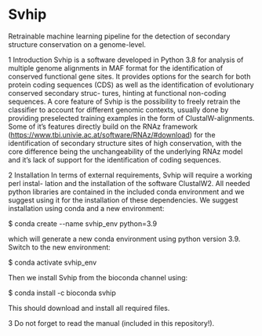 # Svhip
Retrainable machine learning pipeline for the detection of secondary structure conservation on a genome-level.

1 Introduction
Svhip is a software developed in Python 3.8 for analysis of multiple genome
alignments in MAF format for the identification of conserved functional gene
sites. It provides options for the search for both protein coding sequences
(CDS) as well as the identification of evolutionary conserved secondary struc-
tures, hinting at functional non-coding sequences. A core feature of Svhip is
the possibility to freely retrain the classifier to account for different genomic
contexts, usually done by providing preselected training examples in the form
of ClustalW-alignments. Some of it’s features directly build on the RNAz
framework (https://www.tbi.univie.ac.at/software/RNAz/#download) for the
identification of secondary structure sites of high conservation, with the core
difference being the unchangeability of the underlying RNAz model and it’s
lack of support for the identification of coding sequences.

2 Installation
In terms of external requirements, Svhip will require a working perl instal-
lation and the installation of the software ClustalW2. All needed python
libraries are contained in the included conda environment and we suggest
using it for the installation of these dependencies. We suggest installation
using conda and a new environment:

$ conda create --name svhip_env python=3.9

which will generate a new conda environment using python version 3.9.
Switch to the new environment:

$ conda activate svhip_env

Then we install Svhip from the bioconda channel using:

$ conda install -c bioconda svhip

This should download and install all required files.

3  Do not forget to read the manual (included in this repository!).
